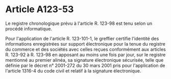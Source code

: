 # Article A123-53

Le registre chronologique prévu à l'article R. 123-98 est tenu selon un procédé informatique.

Pour l'application de l'article R. 123-101-1, le greffier certifie l'identité des informations enregistrées sur support électronique pour la tenue du registre du commerce et des sociétés avec celles reçues conformément aux articles R. 123-92 à R. 123-98 en apposant au moins une fois par jour, sur le registre mentionné au premier alinéa, sa signature électronique sécurisée, telle que définie par le décret n° 2001-272 du 30 mars 2001 pris pour l'application de l'article 1316-4 du code civil et relatif à la signature électronique.
